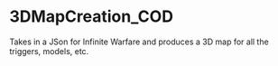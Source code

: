 # 3DMapCreation_COD

Takes in a JSon for Infinite Warfare and produces a 3D map for all the triggers, models, etc.
